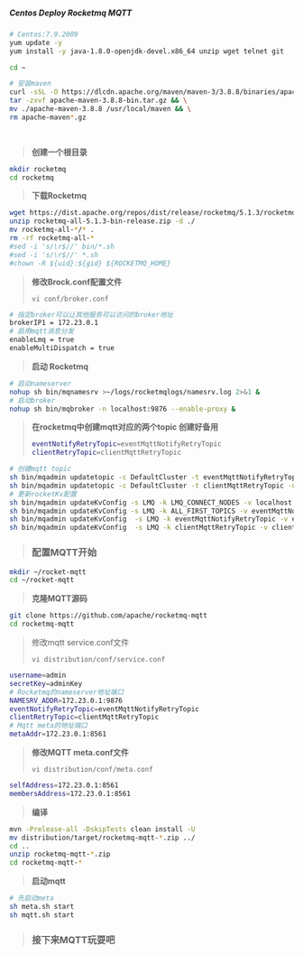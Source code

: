 ##### Centos Deploy Rocketmq MQTT

~~~sh
# Centos:7.9.2009
yum update -y
yum install -y java-1.8.0-openjdk-devel.x86_64 unzip wget telnet git

cd ~

# 安装maven
curl -sSL -O https://dlcdn.apache.org/maven/maven-3/3.8.8/binaries/apache-maven-3.8.8-bin.tar.gz && \
tar -zxvf apache-maven-3.8.8-bin.tar.gz && \
mv ./apache-maven-3.8.8 /usr/local/maven && \
rm apache-maven*.gz

    
~~~



> **创建一个根目录**

~~~sh
mkdir rocketmq
cd rocketmq
~~~

> **下载Rocketmq**

~~~sh
wget https://dist.apache.org/repos/dist/release/rocketmq/5.1.3/rocketmq-all-5.1.3-bin-release.zip
unzip rocketmq-all-5.1.3-bin-release.zip -d ./
mv rocketmq-all-*/* . 
rm -rf rocketmq-all-*
#sed -i 's/\r$//' bin/*.sh
#sed -i 's/\r$//' *.sh
#chown -R ${uid}:${gid} ${ROCKETMQ_HOME}
~~~

> **修改Brock.conf配置文件**
>
> `vi conf/broker.conf`

~~~sh
# 指定broker可以让其他服务可以访问的broker地址
brokerIP1 = 172.23.0.1
# 启用mqtt消息分发
enableLmq = true
enableMultiDispatch = true
~~~

> **启动 Rocketmq**

~~~sh
# 启动nameserver
nohup sh bin/mqnamesrv >~/logs/rocketmqlogs/namesrv.log 2>&1 &
# 启动broker
nohup sh bin/mqbroker -n localhost:9876 --enable-proxy &
~~~

> **在rocketmq中创建mqtt对应的两个topic 创建好备用**
>
> ```sh
> eventNotifyRetryTopic=eventMqttNotifyRetryTopic
> clientRetryTopic=clientMqttRetryTopic
> ```

```sh
# 创建mqtt topic 
sh bin/mqadmin updatetopic -c DefaultCluster -t eventMqttNotifyRetryTopic -n localhost:9876
sh bin/mqadmin updatetopic -c DefaultCluster -t clientMqttRetryTopic -n localhost:9876
# 更新rocketKv配置 
sh bin/mqadmin updateKvConfig -s LMQ -k LMQ_CONNECT_NODES -v localhost -n localhost:9876
sh bin/mqadmin updateKvConfig -s LMQ -k ALL_FIRST_TOPICS -v eventMqttNotifyRetryTopic,clientMqttRetryTopic -n localhost:9876
sh bin/mqadmin updateKvConfig  -s LMQ -k eventMqttNotifyRetryTopic -v eventMqttNotifyRetryTopic/+  -n localhost:9876
sh bin/mqadmin updateKvConfig  -s LMQ -k clientMqttRetryTopic -v clientMqttRetryTopic/+  -n localhost:9876
```



> ### 配置MQTT开始


~~~sh
mkdir ~/rocket-mqtt
cd ~/rocket-mqtt
~~~

> **克隆MQTT源码**

~~~sh
git clone https://github.com/apache/rocketmq-mqtt
cd rocketmq-mqtt 
~~~

> 修改mqtt service.conf文件
>
> `vi distribution/conf/service.conf`

~~~sh
username=admin
secretKey=adminKey
# Rocketmq的nameserver地址端口
NAMESRV_ADDR=172.23.0.1:9876
eventNotifyRetryTopic=eventMqttNotifyRetryTopic
clientRetryTopic=clientMqttRetryTopic
# Mqtt meta的地址端口
metaAddr=172.23.0.1:8561
~~~

> **修改MQTT meta.conf文件**
>
> `vi distribution/conf/meta.conf`

~~~sh
selfAddress=172.23.0.1:8561
membersAddress=172.23.0.1:8561
~~~

> **编译**

~~~sh
mvn -Prelease-all -DskipTests clean install -U 
mv distribution/target/rocketmq-mqtt-*.zip ../ 
cd ..
unzip rocketmq-mqtt-*.zip
cd rocketmq-mqtt-*
~~~

> **启动mqtt**

~~~sh
# 先启动meta
sh meta.sh start
sh mqtt.sh start
~~~

> ### 接下来MQTT玩耍吧
